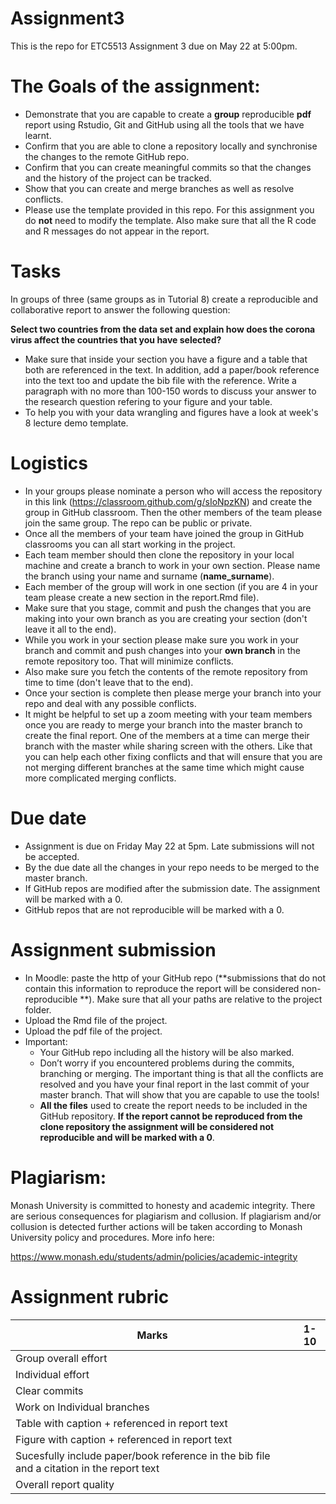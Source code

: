 # Assignment3

This is the repo for ETC5513 Assignment 3 due on May 22 at 5:00pm.

# The Goals of the assignment:

- Demonstrate that you are capable to create a **group** reproducible **pdf** report using Rstudio, Git and GitHub using all the tools that we have learnt.
- Confirm that you are able to clone a repository locally and synchronise the changes to the remote GitHub repo.
- Confirm that you can create meaningful commits so that the changes and the history of the project can be tracked.
- Show that you can create and merge branches as well as resolve conflicts.
- Please use the template provided in this repo. For this assignment you do **not** need to modify the template. Also make sure that all the R code and R messages do not appear in the report.


# Tasks 

In groups of three (same groups as in Tutorial 8) create a reproducible and collaborative report to answer the following question:

**Select two countries from the data set and explain how does the corona virus affect the countries that you have selected?** 

- Make sure that inside your section you have a figure and a table that both are referenced in the text. In addition, add a paper/book reference into the text too and update the bib file with the reference. Write a paragraph with no more than 100-150 words to discuss your answer to the research question refering to your figure and your table.
- To help you with your data wrangling and figures have a look at week's 8 lecture demo template. 

# Logistics
- In your groups please nominate a person who will access the repository in this link (https://classroom.github.com/g/sIoNpzKN) and create the group in GitHub classroom. Then the other members of the team please join the same group. The repo can be public or private. 
- Once all the members of your team have joined the group in GitHub classrooms you can all start working in the project.
- Each team member should then clone the repository in your local machine and create a branch to work in your own section. Please name the branch using your name and surname (**name_surname**).
- Each member of the group will work in one section (if you are 4 in your team please create a new section in the report.Rmd file).
- Make sure that you stage, commit and push the changes that you are making into your own branch as you are creating your section (don't leave it all to the end).
- While you work in your section please make sure you work in your branch and  commit and push changes into your **own branch** in the remote repository too. That will minimize conflicts.
- Also make sure you fetch the contents of the remote repository from time to time (don't leave that to the end).
- Once your section is complete then please merge your branch into your repo and deal with any possible conflicts. 
- It might be helpful to set up a zoom meeting with your team members once you are ready to merge your branch into the master branch to create the final report. One of the members at a time can merge their branch with the master while sharing screen with the others. Like that you can help each other fixing conflicts and that will ensure that you are not merging different branches at the same time which might cause more complicated merging conflicts.


# Due date

- Assignment is due on Friday May 22 at 5pm. Late submissions will not be accepted.
- By the due date all the changes in your repo needs to be merged to the master branch.
- If GitHub repos are modified after the submission date. The assignment will be marked with a 0.
- GitHub repos that are not reproducible will be marked with a 0.
 
 # Assignment submission 

- In Moodle: paste the http of your GitHub repo (**submissions that do not contain this information to reproduce the report will be considered non-reproducible **). Make sure that all your paths are relative to the project folder.
- Upload the Rmd file of the project.
- Upload the pdf file of the project.
- Important:
    - Your GitHub repo including all the history will be also marked. 
    - Don’t worry if you encountered problems during the commits, branching or merging. The important thing is that all the conflicts are resolved and you have your final report in the last commit of your master branch. That will show that you are capable to use the tools!
    - **All the files** used to create the report needs to be included in the GitHub repository. **If the report cannot be reproduced from the clone repository the assignment will be considered not reproducible and will be marked with a 0**.
      
 # Plagiarism: 

Monash University is committed to honesty and academic integrity. There are serious consequences for plagiarism and collusion. If plagiarism and/or collusion is detected further actions will be taken according to Monash University policy and procedures. More info here:

https://www.monash.edu/students/admin/policies/academic-integrity


# Assignment rubric

|Marks                     |1-10 |
|--------------------------|:---:|
| Group overall effort     |     | 
| Individual effort        |     | 
| Clear commits            |     | 
| Work on Individual branches|     |  
| Table with caption + referenced in report text       |     |
| Figure with caption  + referenced in report text    |     |
| Sucesfully include paper/book reference in the bib file and a citation in the report text   |     |
| Overall report quality   |     |






